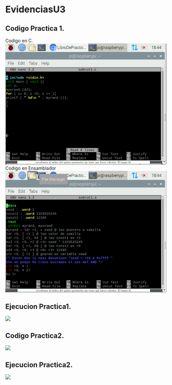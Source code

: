 # EvidenciasU3

## Codigo Practica 1.
Codigo en C.
![](/codigo5.png)
Codigo en Ensamblador
![](/codigo6.png)

## Ejecucion Practica1.
![](/codigo2.png)

## Codigo Practica2.
![](/codigo3.png)

## Ejecucion Practica2.
![](/codigo4.png)
